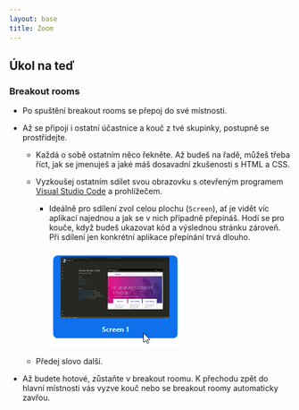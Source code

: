 ```yaml
---
layout: base
title: Zoom
---
```


## Úkol na teď

### Breakout rooms

- Po spuštění breakout rooms se přepoj do své místnosti.

- Až se připojí i ostatní účastnice a kouč z tvé skupinky, postupně se prostřídejte.

  - Každá o sobě ostatním něco řekněte. Až budeš na řadě, můžeš třeba říct, jak se jmenuješ a jaké máš dosavadní zkušenosti s HTML a CSS.

  - Vyzkoušej ostatním sdílet svou obrazovku s otevřeným programem [Visual Studio Code](https://code.visualstudio.com/) a prohlížečem.

    - Ideálně pro sdílení zvol celou plochu (`Screen`), ať je vidět víc aplikací najednou a jak se v nich případně přepínáš. Hodí se pro kouče, když budeš ukazovat kód a výslednou stránku zároveň. Při sdílení jen konkrétní aplikace přepínání trvá dlouho.

      ![volba sdílení celé obrazovky v aplikaci Zoom](static/screenshots/zoom-share-screen.png)

  - Předej slovo další.

- Až budete hotové, zůstaňte v breakout roomu. K přechodu zpět do hlavní místnosti vás vyzve kouč nebo se breakout roomy automaticky zavřou.
